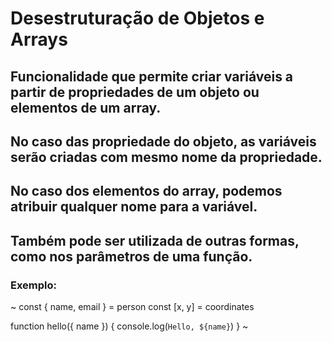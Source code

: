 # Desestruturação de Objetos e Arrays

## Funcionalidade que permite criar variáveis a partir de propriedades de um objeto ou elementos de um array.
## No caso das propriedade do objeto, as variáveis serão criadas com mesmo nome da propriedade.
## No caso dos elementos do array, podemos atribuir qualquer nome para a variável.
## Também pode ser utilizada de outras formas, como nos parâmetros de uma função.

### Exemplo:
~ const { name, email } = person
const [x, y] = coordinates

function hello({ name }) {
    console.log(`Hello, ${name}`)
} ~